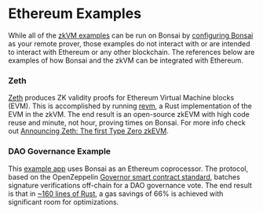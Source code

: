 # Ethereum Examples

While all of the [zkVM examples][zkvm-examples] can be run on Bonsai by [configuring Bonsai][configure-bonsai] as your remote prover, those examples do not interact with or are intended to interact with Ethereum or any other blockchain. The references below are examples of how Bonsai and the zkVM can be integrated with Ethereum.

### Zeth

[Zeth][zeth-repo] produces ZK validity proofs for Ethereum Virtual Machine blocks (EVM). This is accomplished by running [revm], a Rust implementation of the EVM in the zkVM. The end result is an open-source zkEVM with high code reuse and minute, not hour, proving times on Bonsai. For more info check out [Announcing Zeth: The first Type Zero zkEVM][zeth-article].

### DAO Governance Example

This [example app][governance-example] uses Bonsai as an Ethereum coprocessor. The protocol, based on the OpenZeppelin [Governor smart contract standard], batches signature verifications off-chain for a DAO governance vote. The end result is that in [\~160 lines of Rust][signature-aggregation], a gas savings of 66% is achieved with significant room for optimizations.

[configure-bonsai]: bonsai-overview.md
[governance-example]: https://github.com/risc0/risc0/tree/release-0.19/bonsai/examples/governance
[Governor smart contract standard]: https://docs.openzeppelin.com/contracts/4.x/api/governance
[revm]: https://crates.io/crates/revm
[signature-aggregation]: https://github.com/risc0/risc0/blob/release-0.19/bonsai/examples/governance/methods/guest/src/bin/finalize_votes.rs
[zeth-article]: https://www.risczero.com/news/zeth-release
[zeth-repo]: https://github.com/risc0/zeth
[zkvm-examples]: /api/zkvm/examples
